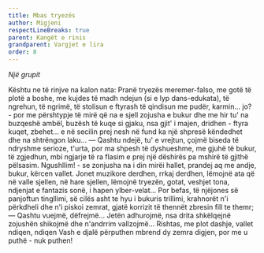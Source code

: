 ```yaml
---
title: Mbas tryezës
author: Migjeni
respectLineBreaks: true
parent: Kangët e rinis
grandparent: Vargjet e lira
order: 8
---
```


_Një grupit_

Kështu ne të rinjve na kalon nata:
Pranë tryezës meremer-falso, me gotë të plotë a boshe,
me kujdes të madh ndejun (si e lyp dans-edukata),
të ngrehun, të ngrimë, të stolisun
e ftyrash të qindisun
me pudër, karmin… jo? - por me përshtypje të mirë
që na e sjell zojusha e bukur dhe me hir
tu' na buzqeshë ambël, buzësh të kuqe si gjaku,
nsa gjit' i majen, dridhen - ftyra kuqet, zbehet…
e në secilin prej nesh në fund ka një shpresë këndedhet
dhe na shtrëngon laku…
— Qashtu ndejë, tu' e vrejtun, çojmë biseda të ndryshme
serioze, t'urta, por ma shpesh të dyshueshme,
me gjuhë të bukur, të zgjedhun, mbi ngjarje të ra flasim
e prej një dëshirës pa mshirë të gjithë pëlsasim.
Ngushllim! - se zonjusha na i din mirëi hallet,
prandej aq me andje, bukur, kërcen vallet.
Jonet muzikore derdhen, rrkaj derdhen,
lëmojnë ata që në valle sjellen, në hare sjellen,
lëmojnë tryezën, gotat, veshjet tona, ndjenjat
e fantazis sonë, i hapen ylber-velat…
Por befas, të njëjones së panjoftun tingllimi,
së cilës asht te hyu i bukuris trillimi,
krahnorët n'i përkdheli dhe n'i piskoi zemrat,
gjatë korrizit të thennët zbresin fill te themr;
— Qashtu vuejmë, dëfrejmë…
Jetën adhurojmë,
nsa drita shkëlqejnë
zojushën shikojmë
dhe n'andrrim vallzojmë…
Rishtas, me plot dashje, vallet ndiqen, ndiqen
Vash e djalë përputhen
mbrend dy zemra digjen,
por me u puthë - nuk puthen!
